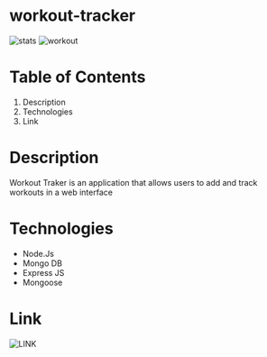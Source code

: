 # workout-tracker
![stats](https://i.imgur.com/xq0nYwR.png)
![workout](https://i.imgur.com/1K3Ej6y.png)

# Table of Contents

1. Description
2. Technologies
3. Link

# Description
Workout Traker is an application that allows users to add and track workouts in a web interface

# Technologies
- Node.Js
- Mongo DB
- Express JS
- Mongoose

# Link
![LINK](https://peaceful-plateau-38428.herokuapp.com/)